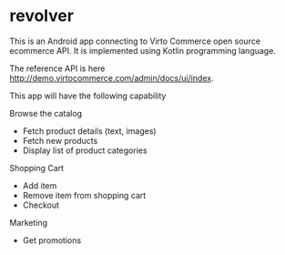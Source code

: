 # revolver
This is an Android app connecting to Virto Commerce open source ecommerce API. It is implemented using Kotlin programming language.

The reference API is here http://demo.virtocommerce.com/admin/docs/ui/index. 

This app will have the following capability

Browse the catalog 
- Fetch product details (text, images)
- Fetch new products
- Display list of product categories

Shopping Cart
- Add item 
- Remove item from shopping cart
- Checkout

Marketing
- Get promotions
